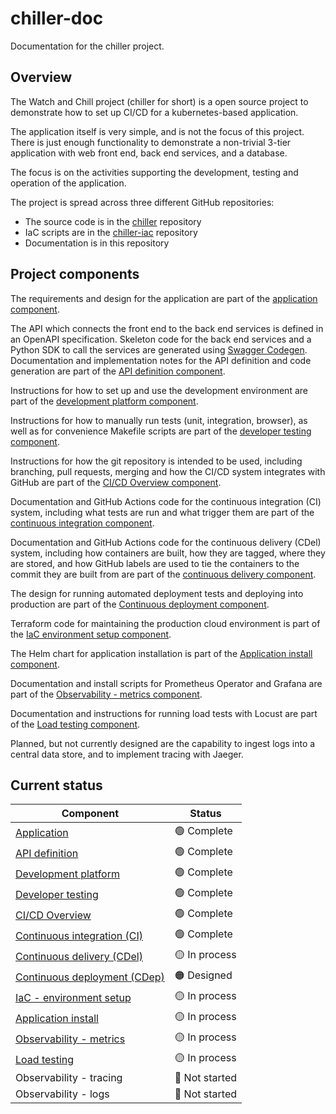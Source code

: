 # chiller-doc
Documentation for the chiller project.

## Overview
The Watch and Chill project (chiller for short) is a open source project to demonstrate how to set up CI/CD for a kubernetes-based application.  

The application itself is very simple, and is not the focus of this project.
There is just enough functionality to demonstrate a non-trivial 3-tier application with web front end, back end services, and a database.

The focus is on the activities supporting the development, testing and operation of the application.

The project is spread across three different GitHub repositories:
- The source code is in the [chiller](https://github.com/lago-morph/chiller) repository
- IaC scripts are in the [chiller-iac](https://github.com/lago-morph/chiller-iac) repository
- Documentation is in this repository

## Project components


The requirements and design for the application are part of the 
[application component](application.md).

The API which connects the front end to the back end services is defined in an OpenAPI specification.
Skeleton code for the back end services and a Python SDK to call the services 
are generated using [Swagger Codegen](https://github.com/swagger-api/swagger-codegen).
Documentation and implementation notes for the API definition and code generation are part of the [API definition component](api_definition.md).

Instructions for how to set up and use the development environment are part of the [development platform component](development_platform.md).

Instructions for how to manually run tests (unit, integration, browser), as well as for convenience Makefile scripts are part of the [developer testing component](developer_testing.md).

Instructions for how the git repository is intended to be used, including branching, pull requests, merging and how the CI/CD system integrates with GitHub are part of the [CI/CD Overview component](cicd_overview.md).

Documentation and GitHub Actions code for the continuous integration (CI) system, including what tests are run and what trigger them are part of the [continuous integration component](ci.md).

Documentation and GitHub Actions code for the continuous delivery (CDel) system, including how containers are built, how they are tagged, where they are stored, and how GitHub labels are used to tie the containers to the commit they are built from are part of the [continuous delivery component](cdel.md).

The design for running automated deployment tests and deploying into production are part of the [Continuous deployment component](cdep.md).

Terraform code for maintaining the production cloud environment is part of the [IaC environment setup component](iac.md).

The Helm chart for application installation is part of the 
[Application install component](install.md).

Documentation and install scripts for Prometheus Operator and Grafana are part of the [Observability - metrics component](obs_metrics.md).

Documentation and instructions for running load tests with Locust are part of the [Load testing component](load.md).

Planned, but not currently designed are the capability to ingest logs into a central data store, and to implement tracing with Jaeger.

## Current status

|Component|Status|
|---|---|
|[Application](application.md)|:green_circle: Complete|
|[API definition](api_definition.md)|:green_circle: Complete|
|[Development platform](development_platform.md)|:green_circle: Complete|
|[Developer testing](developer_testing.md)|:green_circle: Complete|
|[CI/CD Overview](cicd_overview.md)|:green_circle: Complete|
|[Continuous integration (CI)](ci.md)|:green_circle: Complete|
|[Continuous delivery (CDel)](cdel.md)|:yellow_circle: In process|
|[Continuous deployment (CDep)](cdep.md)|:orange_circle: Designed|
|[IaC - environment setup](iac.md)|:yellow_circle: In process|
|[Application install](install.md)|:yellow_circle: In process|
|[Observability - metrics](obs_metrics.md)|:yellow_circle: In process|
|[Load testing](load.md)|:yellow_circle: In process|
|Observability - tracing|:red_circle: Not started|
|Observability - logs|:red_circle: Not started|

